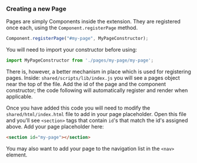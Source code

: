 ### Creating a new Page

Pages are simply Components inside the extension.  They are registered once
each, using the `Component.registerPage` method.

``` javascript
Component.registerPage("#my-page", MyPageConstructor);
```

You will need to import your constructor before using:

``` javascript
import MyPageConstructor from './pages/my-page/my-page';
```

There is, however, a better mechanism in place which is used for registering
pages.  Inside: `shared/scripts/lib/index.js` you will see a pages object
near the top of the file.  Add the id of the page and the component
constructor; the code following will automatically register and render when
applicable.

Once you have added this code you will need to modify the
`shared/html/index.html` file to add in your page placeholder.  Open this file
and you'll see `<section>` tags that contain `id`'s that match the id's
assigned above.  Add your page placeholder here:

``` html
<section id="my-page"></section>
```

You may also want to add your page to the navigation list in the `<nav>`
element.
